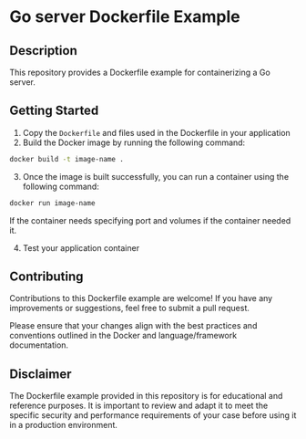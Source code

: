 # Go server Dockerfile Example

## Description

This repository provides a Dockerfile example for containerizing a Go server.

## Getting Started

1. Copy the `Dockerfile` and files used in the Dockerfile in your application
2. Build the Docker image by running the following command:

```bash
docker build -t image-name .
```

3. Once the image is built successfully, you can run a container using the following command:

```bash
docker run image-name
```

If the container needs specifying port and volumes if the container needed it.

4. Test your application container

## Contributing

Contributions to this Dockerfile example are welcome! If you have any improvements or suggestions, feel free to submit a pull request.

Please ensure that your changes align with the best practices and conventions outlined in the Docker and language/framework documentation.

## Disclaimer

The Dockerfile example provided in this repository is for educational and reference purposes. It is important to review and adapt it to meet the specific security and performance requirements of your case before using it in a production environment.
